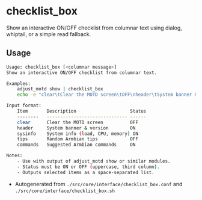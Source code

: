 # checklist_box
Show an interactive ON/OFF checklist from columnar text using dialog, whiptail, or a simple read fallback.

## Usage
~~~bash
Usage: checklist_box [<columnar message>]
Show an interactive ON/OFF checklist from columnar text.

Examples:
	adjust_motd show | checklist_box
	echo -e "clear\tClear the MOTD screen\tOFF\nheader\tSystem banner & version\tON" | checklist_box

Input format:
	Item       Description                    Status
	--------   ------------------------------ ------
	clear      Clear the MOTD screen          OFF
	header     System banner & version        ON
	sysinfo    System info (load, CPU, memory) ON
	tips       Random Armbian tips            OFF
	commands   Suggested Armbian commands     ON

Notes:
	- Use with output of adjust_motd show or similar modules.
	- Status must be ON or OFF (uppercase, third column).
	- Outputs selected items as a space-separated list.
~~~

- Autogenerated from `./src/core/interface/checklist_box.conf` and `./src/core/interface/checklist_box.sh`

